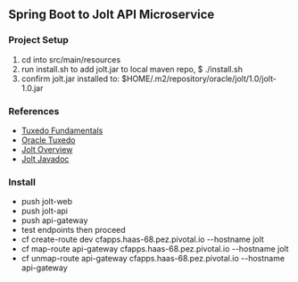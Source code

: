 ## Spring Boot to Jolt API Microservice

### Project Setup

1. cd into src/main/resources
2. run install.sh to add jolt.jar to local maven repo, $ ./install.sh
3. confirm jolt.jar installed to: $HOME/.m2/repository/oracle/jolt/1.0/jolt-1.0.jar

### References

* [Tuxedo Fundamentals](https://docs.oracle.com/cd/E13203_01/tuxedo/tux100/int/intbas.html)
* [Oracle Tuxedo](http://www.oracle.com/technetwork/middleware/tuxedo/overview/index.html)
* [Jolt Overview](https://docs.oracle.com/cd/E35855_01/tuxedo/docs12c/install/insjol.html)
* [Jolt Javadoc](https://docs.oracle.com/cd/E13204_01/tuxwle/jolt12/javadoc/packages.html)

### Install

* push jolt-web
* push jolt-api
* push api-gateway
* test endpoints then proceed
* cf create-route dev cfapps.haas-68.pez.pivotal.io --hostname jolt
* cf map-route api-gateway cfapps.haas-68.pez.pivotal.io --hostname jolt
* cf unmap-route api-gateway cfapps.haas-68.pez.pivotal.io --hostname api-gateway


